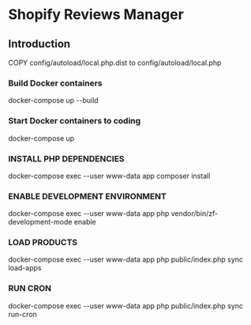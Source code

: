 # Shopify Reviews Manager

## Introduction

COPY config/autoload/local.php.dist to config/autoload/local.php

### Build Docker containers
docker-compose up --build

### Start Docker containers to coding
docker-compose up

### INSTALL PHP DEPENDENCIES
docker-compose exec --user www-data app composer install

### ENABLE DEVELOPMENT ENVIRONMENT
docker-compose exec --user www-data app php vendor/bin/zf-development-mode enable

### LOAD PRODUCTS
docker-compose exec --user www-data app php public/index.php sync load-apps
### RUN CRON
docker-compose exec --user www-data app php public/index.php sync run-cron